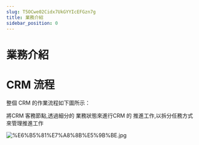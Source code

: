 ```yaml
---
slug: T5OCwe02Cidx7UkGYYIcEFGzn7g
title: 業務介紹
sidebar_position: 0
---
```



# 業務介紹


# CRM 流程


整個 CRM 的作業流程如下圖所示：


將CRM 客務節點,透過細分的 業務狀態來進行CRM 的 推進工作,以拆分任務方式來管理推進工作


![%E6%B5%81%E7%A8%8B%E5%9B%BE.jpg](/assets/401afa45fe31d23d43a4df8147195dd9.jpg)

